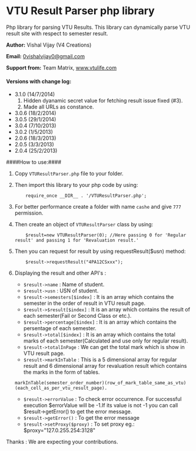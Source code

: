 VTU Result Parser php library
=============================

 Php library for parsing VTU Results. This library can dynamically parse VTU result site with respect to semester result.
 
  **Author:** Vishal Vijay (V4 Creations)
  
  **Email:** 0vishalvijay0@gmail.com

  **Support from:** Team Matrix, www.vtulife.com

#### Versions with change log: ####
 
  * 3.1.0 (14/7/2014)
    1. Hidden dyanamic secret value for fetching result issue fixed (#3).
    2. Made all URLs as constance.
  * 3.0.6 (18/2/2014)
  * 3.0.5 (29/1/2014)
  * 3.0.4 (7/10/2013)
  * 3.0.2 (1/5/2013)
  * 2.0.6 (18/3/2013)
  * 2.0.5 (3/3/2013) 
  * 2.0.4 (25/2/2013)

####How to use:####

1. Copy `VTUResultParser.php` file to your folder.
2. Then import this library to your php code by using:

    ```
        require_once __DIR__ . '/VTUResultParser.php';
    ```

3. For better performance create a folder with name `cashe` and give `777` permission.

4. Then create an object of `VTUResultParser` class by using:

    ```
        $result=new VTUResultParser(0); //Here passing 0 for 'Regular result' and passing 1 for 'Revaluation result.' 
    ```
			
5. Then you can request for result by using requestResult($usn) method:

    ```
        $result->requestResult("4PA12CSxxx");
    ```
		
6. Displaying the result and other API's :
    * `$result->name` : Name of student.
	* `$result->usn` : USN of student.
	* `$result->semesters[$index]` : It is an array which contains the semester in the order of result in VTU result page.
	* `$result->$result[$index]` : It is an array which contains the result of each semester(Fail or Second Class or etc.).
	* `$result->percentage[$index]` : It is an array which contains the persentage of each semester.
	* `$result->total[$index]` : It is an array which contains the total marks of each semester(Calculated and use only for regular result).
    * `$result->totalInPage` : We can get the total mark which is show in VTU result page.
	* `$result->markInTable` : This is a 5 dimensional array for regular result and 6 dimensional array for revaluation result which contains the marks in the form of tables.

    `markInTable(semester_order_number)(row_of_mark_table_same_as_vtu)(each_cell_as_per_vtu_result_page).`
    
	* `$result->errorValue` : To check error occurrence. For successful execution $errorValue will be -1.If its value is not -1 you can call  $result->getError() to get the error message.
    * `$result->getError()` : To get the error message
	* `$result->setProxy($proxy)` : To set proxy eg.: $proxy="127.0.255.254:3128"
	

Thanks : We are expecting your contributions.